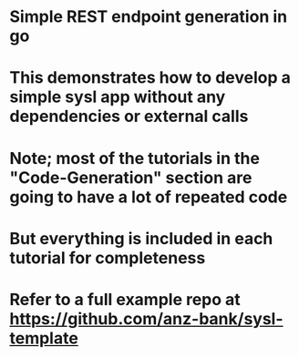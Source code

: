 # Simple REST endpoint generation in go

# This demonstrates how to develop a simple sysl app without any dependencies or external calls

# Note; most of the tutorials in the "Code-Generation" section are going to have a lot of repeated code

# But everything is included in each tutorial for completeness

# Refer to a full example repo at <https://github.com/anz-bank/sysl-template>

